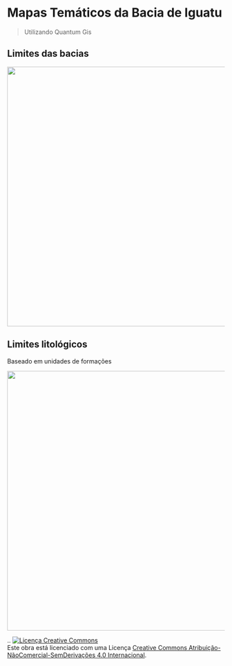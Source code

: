 # Mapas Temáticos da Bacia de Iguatu
> Utilizando Quantum Gis

## Limites das bacias

<img src='https://github.com/arturbenevides/Magnetotelurico/blob/master/Bacia%20do%20Iguatu/Figs/bacia_iguatu_perfis.png' width=600>

## Limites litológicos

Baseado em unidades de formações

<img src='https://github.com/arturbenevides/Magnetotelurico/blob/master/Bacia%20do%20Iguatu/Figs/Iguatu_litologia.png' width=600>

..
<a rel="license" href="http://creativecommons.org/licenses/by-nc-nd/4.0/"><img alt="Licença Creative Commons" style="border-width:0" src="https://i.creativecommons.org/l/by-nc-nd/4.0/88x31.png" /></a><br />Este obra está licenciado com uma Licença <a rel="license" href="http://creativecommons.org/licenses/by-nc-nd/4.0/">Creative Commons Atribuição-NãoComercial-SemDerivações 4.0 Internacional</a>.

